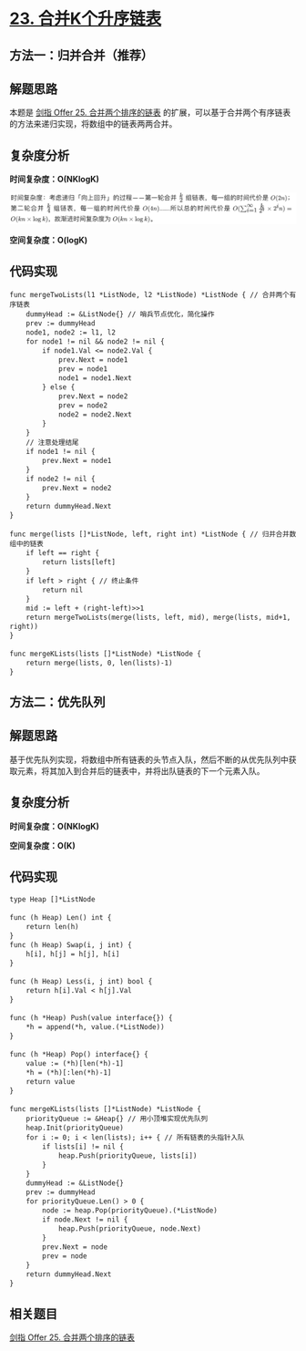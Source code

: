 # [23. 合并K个升序链表](https://leetcode-cn.com/problems/merge-k-sorted-lists/)

## 方法一：归并合并（推荐）

## 解题思路

本题是 [剑指 Offer 25. 合并两个排序的链表](https://github.com/WTongStudio/LeetCode/blob/master/数据结构/链表/剑指%20Offer%2025.%20合并两个排序的链表.md) 的扩展，可以基于合并两个有序链表的方法来递归实现，将数组中的链表两两合并。

## 复杂度分析

**时间复杂度：O(NKlogK)**

![56EBA4D8-1033-485D-B071-57D9350A5EDC](images/56EBA4D8-1033-485D-B071-57D9350A5EDC.png)

**空间复杂度：O(logK)** 

## 代码实现

```golang
func mergeTwoLists(l1 *ListNode, l2 *ListNode) *ListNode { // 合并两个有序链表
	dummyHead := &ListNode{} // 哨兵节点优化，简化操作
	prev := dummyHead
	node1, node2 := l1, l2
	for node1 != nil && node2 != nil {
		if node1.Val <= node2.Val {
			prev.Next = node1
			prev = node1
			node1 = node1.Next
		} else {
			prev.Next = node2
			prev = node2
			node2 = node2.Next
		}
	}
	// 注意处理结尾
	if node1 != nil {
		prev.Next = node1
	}
	if node2 != nil {
		prev.Next = node2
	}
	return dummyHead.Next
}

func merge(lists []*ListNode, left, right int) *ListNode { // 归并合并数组中的链表
	if left == right {
		return lists[left]
	}
	if left > right { // 终止条件
		return nil
	}
	mid := left + (right-left)>>1
	return mergeTwoLists(merge(lists, left, mid), merge(lists, mid+1, right))
}

func mergeKLists(lists []*ListNode) *ListNode {
	return merge(lists, 0, len(lists)-1)
}
```

## 方法二：优先队列

## 解题思路

基于优先队列实现，将数组中所有链表的头节点入队，然后不断的从优先队列中获取元素，将其加入到合并后的链表中，并将出队链表的下一个元素入队。

## 复杂度分析

**时间复杂度：O(NKlogK)**

**空间复杂度：O(K)** 

## 代码实现

```golang
type Heap []*ListNode

func (h Heap) Len() int {
	return len(h)
}
func (h Heap) Swap(i, j int) {
	h[i], h[j] = h[j], h[i]
}

func (h Heap) Less(i, j int) bool {
	return h[i].Val < h[j].Val
}

func (h *Heap) Push(value interface{}) {
	*h = append(*h, value.(*ListNode))
}

func (h *Heap) Pop() interface{} {
	value := (*h)[len(*h)-1]
	*h = (*h)[:len(*h)-1]
	return value
}

func mergeKLists(lists []*ListNode) *ListNode {
	priorityQueue := &Heap{} // 用小顶堆实现优先队列
	heap.Init(priorityQueue)
	for i := 0; i < len(lists); i++ { // 所有链表的头指针入队
		if lists[i] != nil {
			heap.Push(priorityQueue, lists[i])
		}
	}
	dummyHead := &ListNode{}
	prev := dummyHead
	for priorityQueue.Len() > 0 {
		node := heap.Pop(priorityQueue).(*ListNode)
		if node.Next != nil {
			heap.Push(priorityQueue, node.Next)
		}
		prev.Next = node
		prev = node
	}
	return dummyHead.Next
}
```

## 相关题目

[剑指 Offer 25. 合并两个排序的链表](https://github.com/WTongStudio/LeetCode/blob/master/数据结构/链表/剑指%20Offer%2025.%20合并两个排序的链表.md)
